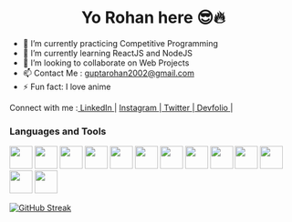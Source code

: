 <h1 align="center"><b> Yo Rohan here 😎🔥 </b></h1>

<!--
**Rohan-here/Rohan-here** is a ✨ _special_ ✨ repository because its `README.md` (this file) appears on your GitHub profile.
-->
<!-- Here are some ideas to get you started: -->
<!-- - 🤔 I’m looking for help with ... -->
<!-- - 💬 Ask me about ... -->
<!-- - 😄 Pronouns: ... -->
- 🔭 I’m currently practicing Competitive Programming
- 🌱 I’m currently learning ReactJS and NodeJS
- 👯 I’m looking to collaborate on Web Projects 
- 📫 Contact Me : guptarohan2002@gmail.com
- ⚡ Fun fact: I love anime 

Connect with me :<a href="https://www.linkedin.com/in/rohan-gupta-952737192/"> LinkedIn </a> | <a href="https://www.instagram.com/not_rohan_gupta/"> Instagram </a>|<a href="https://twitter.com/RohanGu51951352?t=PCicp6qSPNDLGHW652VrPg&s=08"> Twitter </a>|<a href="https://devfolio.co/@notrohan"> Devfolio </a>| 

<h3>Languages and Tools</h3>
<p align="left">
  <img src="https://cdn.jsdelivr.net/gh/devicons/devicon/icons/react/react-original.svg" width="40px" height="40px" />
  <img src="https://cdn.jsdelivr.net/gh/devicons/devicon/icons/firebase/firebase-plain.svg" width="40px" height="40px"/>
  <img src="https://cdn.jsdelivr.net/gh/devicons/devicon/icons/javascript/javascript-original.svg" width="40px" height="40px"/>
  <img src="https://cdn.jsdelivr.net/gh/devicons/devicon/icons/cplusplus/cplusplus-original.svg" width="40px" height="40px" />
  <img src="https://cdn.jsdelivr.net/gh/devicons/devicon/icons/c/c-original.svg" width="40px" height="40px" />
  <img src="https://cdn.jsdelivr.net/gh/devicons/devicon/icons/bash/bash-original.svg" width="40px" height="40px"/>
  <img src="https://cdn.jsdelivr.net/gh/devicons/devicon/icons/css3/css3-original.svg" width="40px" height="40px"/>
  <img src="https://cdn.jsdelivr.net/gh/devicons/devicon/icons/html5/html5-original.svg" width="40px" height="40px"/>
  <img src="https://cdn.jsdelivr.net/gh/devicons/devicon/icons/git/git-original-wordmark.svg" width="40px" height="40px"/>
  <img src="https://cdn.jsdelivr.net/gh/devicons/devicon/icons/jquery/jquery-original-wordmark.svg" width="40px" height="40px" />
  <img src="https://cdn.jsdelivr.net/gh/devicons/devicon/icons/linux/linux-original.svg" width="40px" height="40px"/>
  <img src="https://cdn.jsdelivr.net/gh/devicons/devicon/icons/socketio/socketio-original.svg" width="40px" height="40px"/>
  <img src="https://cdn.jsdelivr.net/gh/devicons/devicon/icons/mongodb/mongodb-original.svg" width="40px" height="40px"/>
</p>



 [![GitHub Streak](https://github-readme-streak-stats.herokuapp.com?user=Rohan-here&theme=radical&hide_border=true&date_format=M%20j%5B%2C%20Y%5D)](https://git.io/streak-stats)
 
